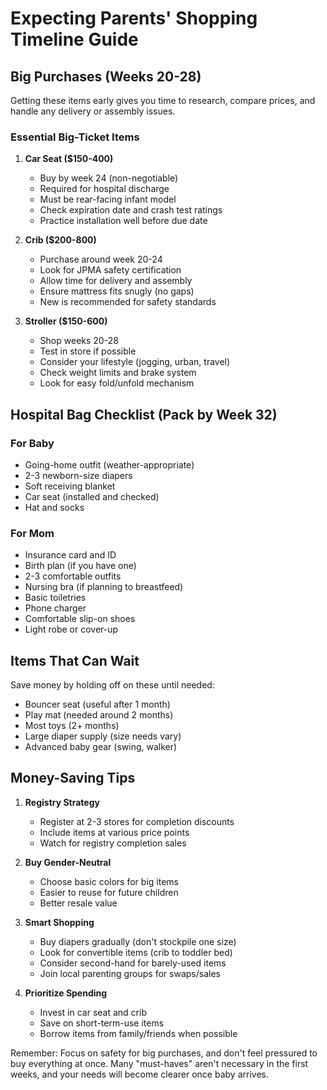# Expecting Parents' Shopping Timeline Guide

## Big Purchases (Weeks 20-28)
Getting these items early gives you time to research, compare prices, and handle any delivery or assembly issues.

### Essential Big-Ticket Items
1. **Car Seat ($150-400)**
   - Buy by week 24 (non-negotiable)
   - Required for hospital discharge
   - Must be rear-facing infant model
   - Check expiration date and crash test ratings
   - Practice installation well before due date

2. **Crib ($200-800)**
   - Purchase around week 20-24
   - Look for JPMA safety certification
   - Allow time for delivery and assembly
   - Ensure mattress fits snugly (no gaps)
   - New is recommended for safety standards

3. **Stroller ($150-600)**
   - Shop weeks 20-28
   - Test in store if possible
   - Consider your lifestyle (jogging, urban, travel)
   - Check weight limits and brake system
   - Look for easy fold/unfold mechanism

## Hospital Bag Checklist (Pack by Week 32)

### For Baby
- Going-home outfit (weather-appropriate)
- 2-3 newborn-size diapers
- Soft receiving blanket
- Car seat (installed and checked)
- Hat and socks

### For Mom
- Insurance card and ID
- Birth plan (if you have one)
- 2-3 comfortable outfits
- Nursing bra (if planning to breastfeed)
- Basic toiletries
- Phone charger
- Comfortable slip-on shoes
- Light robe or cover-up

## Items That Can Wait
Save money by holding off on these until needed:
- Bouncer seat (useful after 1 month)
- Play mat (needed around 2 months)
- Most toys (2+ months)
- Large diaper supply (size needs vary)
- Advanced baby gear (swing, walker)

## Money-Saving Tips
1. **Registry Strategy**
   - Register at 2-3 stores for completion discounts
   - Include items at various price points
   - Watch for registry completion sales

2. **Buy Gender-Neutral**
   - Choose basic colors for big items
   - Easier to reuse for future children
   - Better resale value

3. **Smart Shopping**
   - Buy diapers gradually (don't stockpile one size)
   - Look for convertible items (crib to toddler bed)
   - Consider second-hand for barely-used items
   - Join local parenting groups for swaps/sales

4. **Prioritize Spending**
   - Invest in car seat and crib
   - Save on short-term-use items
   - Borrow items from family/friends when possible

Remember: Focus on safety for big purchases, and don't feel pressured to buy everything at once. Many "must-haves" aren't necessary in the first weeks, and your needs will become clearer once baby arrives.